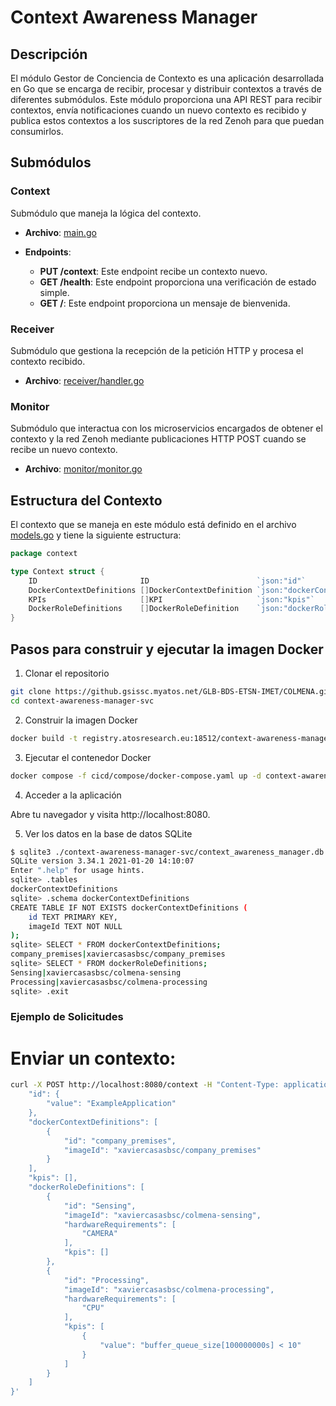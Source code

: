 # Context Awareness Manager

## Descripción

El módulo Gestor de Conciencia de Contexto es una aplicación desarrollada en Go que se encarga de recibir, procesar y distribuir contextos a través de diferentes submódulos. Este módulo proporciona una API REST para recibir contextos, envía notificaciones cuando un nuevo contexto es recibido y publica estos contextos a los suscriptores de la red Zenoh para que puedan consumirlos.

## Submódulos

### Context

Submódulo que maneja la lógica del contexto.

- **Archivo**: [main.go](context-awareness-manager-svc/main.go)

- **Endpoints**:
  - **PUT /context**: Este endpoint recibe un contexto nuevo.
  - **GET /health**: Este endpoint proporciona una verificación de estado simple.
  - **GET /**: Este endpoint proporciona un mensaje de bienvenida.

### Receiver

Submódulo que gestiona la recepción de la petición HTTP y procesa el contexto recibido.

- **Archivo**: [receiver/handler.go](context-awareness-manager-svc/src/receiver/handler.go)

### Monitor

Submódulo que interactua con los microservicios encargados de obtener el contexto y la red Zenoh mediante publicaciones HTTP POST cuando se recibe un nuevo contexto.

- **Archivo**: [monitor/monitor.go](context-awareness-manager-svc/src/monitor/monitor.go)

## Estructura del Contexto

El contexto que se maneja en este módulo está definido en el archivo [models.go](context-awareness-manager-svc/src/models.go) y tiene la siguiente estructura:

```go
package context

type Context struct {
	ID                       ID                        `json:"id"`
	DockerContextDefinitions []DockerContextDefinition `json:"dockerContextDefinitions"`
	KPIs                     []KPI                     `json:"kpis"`
	DockerRoleDefinitions    []DockerRoleDefinition    `json:"dockerRoleDefinitions"`
}
```

## Pasos para construir y ejecutar la imagen Docker

1. Clonar el repositorio

```sh
git clone https://github.gsissc.myatos.net/GLB-BDS-ETSN-IMET/COLMENA.git
cd context-awareness-manager-svc
```

2. Construir la imagen Docker

```sh
docker build -t registry.atosresearch.eu:18512/context-awareness-manager -f context-awareness-manager-svc/Dockerfile .
```

3. Ejecutar el contenedor Docker

```sh
docker compose -f cicd/compose/docker-compose.yaml up -d context-awareness-manager
```

4. Acceder a la aplicación

Abre tu navegador y visita http://localhost:8080.

5. Ver los datos en la base de datos SQLite

```sh
$ sqlite3 ./context-awareness-manager-svc/context_awareness_manager.db
SQLite version 3.34.1 2021-01-20 14:10:07
Enter ".help" for usage hints.
sqlite> .tables
dockerContextDefinitions
sqlite> .schema dockerContextDefinitions
CREATE TABLE IF NOT EXISTS dockerContextDefinitions (
    id TEXT PRIMARY KEY,
    imageId TEXT NOT NULL
);
sqlite> SELECT * FROM dockerContextDefinitions;
company_premises|xaviercasasbsc/company_premises
sqlite> SELECT * FROM dockerRoleDefinitions;
Sensing|xaviercasasbsc/colmena-sensing
Processing|xaviercasasbsc/colmena-processing
sqlite> .exit
```

### Ejemplo de Solicitudes
# Enviar un contexto:
```sh
curl -X POST http://localhost:8080/context -H "Content-Type: application/json" -d '{
    "id": {
        "value": "ExampleApplication"
    },
    "dockerContextDefinitions": [
        {
            "id": "company_premises",
            "imageId": "xaviercasasbsc/company_premises"
        }
    ],
    "kpis": [],
    "dockerRoleDefinitions": [
        {
            "id": "Sensing",
            "imageId": "xaviercasasbsc/colmena-sensing",
            "hardwareRequirements": [
                "CAMERA"
            ],
            "kpis": []
        },
        {
            "id": "Processing",
            "imageId": "xaviercasasbsc/colmena-processing",
            "hardwareRequirements": [
                "CPU"
            ],
            "kpis": [
                {
                    "value": "buffer_queue_size[100000000s] < 10"
                }
            ]
        }
    ]
}'
```
